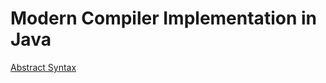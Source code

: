 # Modern Compiler Implementation in Java

[Abstract Syntax](Modern%20Compiler%20Implementation%20in%20Java%20323660e2c7254cb19d4f813e0c96cdc3/Abstract%20Syntax%204b813a6efed14c128b9dc2d7d58a7865.md)